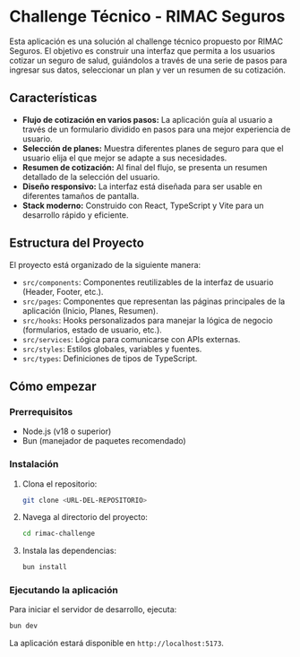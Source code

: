 # Challenge Técnico - RIMAC Seguros

Esta aplicación es una solución al challenge técnico propuesto por RIMAC Seguros. El objetivo es construir una interfaz que permita a los usuarios cotizar un seguro de salud, guiándolos a través de una serie de pasos para ingresar sus datos, seleccionar un plan y ver un resumen de su cotización.

## Características

- **Flujo de cotización en varios pasos:** La aplicación guía al usuario a través de un formulario dividido en pasos para una mejor experiencia de usuario.
- **Selección de planes:** Muestra diferentes planes de seguro para que el usuario elija el que mejor se adapte a sus necesidades.
- **Resumen de cotización:** Al final del flujo, se presenta un resumen detallado de la selección del usuario.
- **Diseño responsivo:** La interfaz está diseñada para ser usable en diferentes tamaños de pantalla.
- **Stack moderno:** Construido con React, TypeScript y Vite para un desarrollo rápido y eficiente.

## Estructura del Proyecto

El proyecto está organizado de la siguiente manera:

- `src/components`: Componentes reutilizables de la interfaz de usuario (Header, Footer, etc.).
- `src/pages`: Componentes que representan las páginas principales de la aplicación (Inicio, Planes, Resumen).
- `src/hooks`: Hooks personalizados para manejar la lógica de negocio (formularios, estado de usuario, etc.).
- `src/services`: Lógica para comunicarse con APIs externas.
- `src/styles`: Estilos globales, variables y fuentes.
- `src/types`: Definiciones de tipos de TypeScript.

## Cómo empezar

### Prerrequisitos

- Node.js (v18 o superior)
- Bun (manejador de paquetes recomendado)

### Instalación

1.  Clona el repositorio:
    ```bash
    git clone <URL-DEL-REPOSITORIO>
    ```
2.  Navega al directorio del proyecto:
    ```bash
    cd rimac-challenge
    ```
3.  Instala las dependencias:
    ```bash
    bun install
    ```

### Ejecutando la aplicación

Para iniciar el servidor de desarrollo, ejecuta:

```bash
bun dev
```

La aplicación estará disponible en `http://localhost:5173`.
